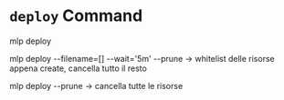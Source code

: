 # `deploy` Command

mlp deploy

mlp deploy --filename=[] --wait='5m' --prune -> whitelist delle risorse appena create, cancella tutto il resto

mlp deploy --prune -> cancella tutte le risorse

